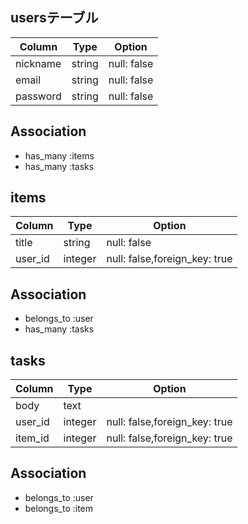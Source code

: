 ## usersテーブル
|Column|Type|Option|
|------|----|------|
|nickname|string|null: false|
|email|string|null: false|
|password|string|null: false|

## Association
- has_many :items
- has_many :tasks

## items
|Column|Type|Option|
|------|----|------|
|title|string|null: false|
|user_id|integer|null: false,foreign_key: true|

## Association
- belongs_to :user
- has_many :tasks

## tasks
|Column|Type|Option|
|------|----|------|
|body|text||
|user_id|integer|null: false,foreign_key: true|
|item_id|integer|null: false,foreign_key: true|

## Association
- belongs_to :user
- belongs_to :item
